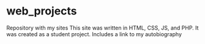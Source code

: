 # web_projects
Repository with my sites
This site was written in HTML, CSS, JS, and PHP. It was created as a student project. Includes a link to my autobiography
